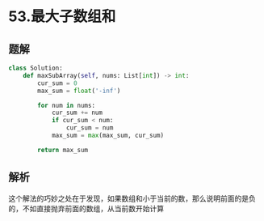 # 53.最大子数组和

## 题解

```python
class Solution:
    def maxSubArray(self, nums: List[int]) -> int:
        cur_sum = 0
        max_sum = float('-inf')

        for num in nums:
            cur_sum += num
            if cur_sum < num:
                cur_sum = num
            max_sum = max(max_sum, cur_sum)

        return max_sum
```

## 解析

这个解法的巧妙之处在于发现，如果数组和小于当前的数，那么说明前面的是负的，不如直接抛弃前面的数组，从当前数开始计算
